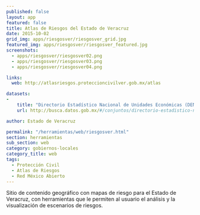 ```yaml
---
published: false
layout: app
featured: false
title: Atlas de Riesgos del Estado de Veracruz
date: 2015-10-02
grid_img: apps/riesgosver/riesgosver_grid.jpg
featured_img: apps/riesgosver/riesgosver_featured.jpg
screenshots:
  - apps/riesgosver/riesgosver02.png
  - apps/riesgosver/riesgosver03.png
  - apps/riesgosver/riesgosver04.png

links:
  web: http://atlasriesgos.proteccioncivilver.gob.mx/atlas

datasets:
-
    title: "Directorio Estadístico Nacional de Unidades Económicas (DENUE)."
    url: http://busca.datos.gob.mx/#/conjuntos/directorio-estadistico-nacional-de-unidades-economicas-denue-por-entidad-federativa

author: Estado de Veracruz

permalink: "/herramientas/web/riesgosver.html"
section: herramientas
sub_section: web
category: gobiernos-locales
category_title: web
tags:
  - Protección Civil
  - Atlas de Riesgos
  - Red México Abierto
---
```


Sitio de contenido geográfico con mapas de riesgo para el Estado de Veracruz, con herramientas que le permiten al usuario el análisis y la visualización de escenarios de riesgos.
